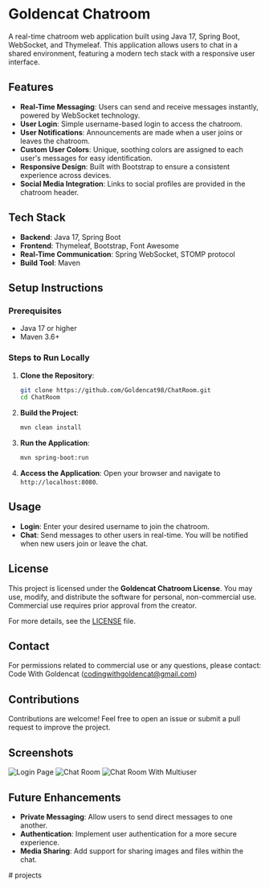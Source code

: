 # Goldencat Chatroom

A real-time chatroom web application built using Java 17, Spring Boot, WebSocket, and Thymeleaf. This application allows users to chat in a shared environment, featuring a modern tech stack with a responsive user interface.

## Features

- **Real-Time Messaging**: Users can send and receive messages instantly, powered by WebSocket technology.
- **User Login**: Simple username-based login to access the chatroom.
- **User Notifications**: Announcements are made when a user joins or leaves the chatroom.
- **Custom User Colors**: Unique, soothing colors are assigned to each user's messages for easy identification.
- **Responsive Design**: Built with Bootstrap to ensure a consistent experience across devices.
- **Social Media Integration**: Links to social profiles are provided in the chatroom header.

## Tech Stack

- **Backend**: Java 17, Spring Boot
- **Frontend**: Thymeleaf, Bootstrap, Font Awesome
- **Real-Time Communication**: Spring WebSocket, STOMP protocol
- **Build Tool**: Maven

## Setup Instructions

### Prerequisites
- Java 17 or higher
- Maven 3.6+

### Steps to Run Locally

1. **Clone the Repository**:
   ```sh
   git clone https://github.com/Goldencat98/ChatRoom.git
   cd ChatRoom
   ```

2. **Build the Project**:
   ```sh
   mvn clean install
   ```

3. **Run the Application**:
   ```sh
   mvn spring-boot:run
   ```

4. **Access the Application**:
   Open your browser and navigate to `http://localhost:8080`.

## Usage

- **Login**: Enter your desired username to join the chatroom.
- **Chat**: Send messages to other users in real-time. You will be notified when new users join or leave the chat.

## License

This project is licensed under the **Goldencat Chatroom License**. You may use, modify, and distribute the software for personal, non-commercial use. Commercial use requires prior approval from the creator.

For more details, see the [LICENSE](./License.md) file.

## Contact

For permissions related to commercial use or any questions, please contact: Code With Goldencat (codingwithgoldencat@gmail.com)

## Contributions

Contributions are welcome! Feel free to open an issue or submit a pull request to improve the project.

## Screenshots

![Login Page](src/main/resources/static/screenshots/Login_Screenshot.png)
![Chat Room](src/main/resources/static/screenshots/MainPage_Screenshot.png)
![Chat Room With Multiuser](src/main/resources/static/screenshots/MultipleUser_Screenshot.png)

## Future Enhancements

- **Private Messaging**: Allow users to send direct messages to one another.
- **Authentication**: Implement user authentication for a more secure experience.
- **Media Sharing**: Add support for sharing images and files within the chat.

#   p r o j e c t s  
 
